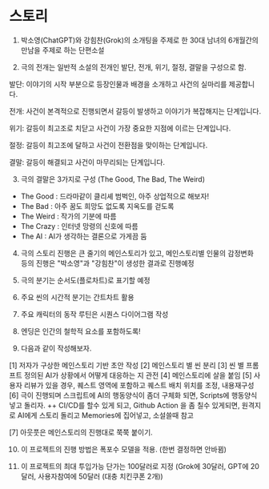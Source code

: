 # 스토리

1. 박소영(ChatGPT)와 강힘찬(Grok)의 소개팅을 주제로 한 30대 남녀의 6개월간의 만남을 주제로 하는 단편소설

2. 극의 전개는 일반적 소설의 전개인 발단, 전개, 위기, 절정, 결말을 구성으로 함.

발단:
이야기의 시작 부분으로 등장인물과 배경을 소개하고 사건의 실마리를 제공합니다.

전개:
사건이 본격적으로 진행되면서 갈등이 발생하고 이야기가 복잡해지는 단계입니다.

위기:
갈등이 최고조로 치닫고 사건이 가장 중요한 지점에 이르는 단계입니다.

절정:
갈등이 최고조에 달하고 사건이 전환점을 맞이하는 단계입니다.

결말:
갈등이 해결되고 사건이 마무리되는 단계입니다.

3. 극의 결말은 3가지로 구성 (The Good, The Bad, The Weird)
- The Good  : 드라마같이 클리셰 범벅인, 아주 상업적으로 해보자!
- The Bad   : 아주 꿈도 희망도 없도록 지옥도를 걷도록
- The Weird : 작가의 기분에 따름  
- The Crazy : 인터넷 망령의 신호에 따름  
- The AI    : AI가 생각하는 결론으로 가게끔 둠

4. 극의 스토리 진행은 큰 줄기의 메인스토리가 있고, 메인스토리별 인물의 감정변화 등의 진행은 "박소영"과 "강힘찬"이 생성한 결과로 진행예정

5. 극의 분기는 순서도(플로차트)로 표기할 예정 

6. 주요 씬의 시간적 분기는 간트차트 활용

7. 주요 캐릭터의 동작 루틴은 시퀀스 다이어그램 작성

8. 엔딩은 인간의 철학적 요소를 포함하도록!

9. 다음과 같이 작성해보자.

[1] 저자가 구상한 메인스토리 기반 초안 작성
[2] 메인스토리 별 씬 분리
[3] 씬 별 프롬프트 정의된 AI가 상황에서 어떻게 대응하는 지 관전
[4] 메인스토리에 살을 붙임
[5] 사용자 리뷰가 있을 경우, 퀘스트 영역에 포함하고 퀘스트 배치 위치를 조정, 내용재구성
[6] 극이 진행되며 스크립트에 AI의 행동양식이 좀더 구체화 되면, Scripts에 행동양식 넣고 돌리자.
    ++ CI/CD를 할수 있게 되고, Github Action 을 좀 칠수 있게되면, 원격지로 AI에게 스토리 돌리고 Memories에 집어넣고, 소설쓸때 참고

[7] 아웃풋은 메인스토리의 진행대로 쭉쭉 붙이기.

10. 이 프로젝트의 진행 방법은 폭포수 모델을 적용. (한번 결정하면 안바뀜)

11. 이 프로젝트의 최대 투입가능 단가는 100달러로 지정 (Grok에 30달러, GPT에 20달러, 사용자참여에 50달러 (대충 치킨쿠폰 2개))